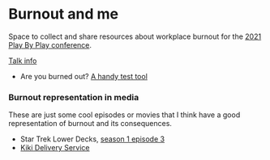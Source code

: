 # Burnout and me
Space to collect and share resources about workplace burnout for the [2021 Play By Play conference](https://playbyplay.co.nz/play-by-play-2021/).

[Talk info](https://playbyplay.co.nz/speakers/gabriela-roque-lopez-2021/)

* Are you burned out? [A handy test tool](https://www.mindtools.com/pages/article/newTCS_08.htm)

### Burnout representation in media

These are just some cool episodes or movies that I think have a good representation of burnout and its consequences.

* Star Trek Lower Decks, [season 1 episode 3](https://www.imdb.com/title/tt9207520/?ref_=ttep_ep3)
* [Kiki Delivery Service](https://www.imdb.com/title/tt0097814/?ref_=nv_sr_srsg_0)
